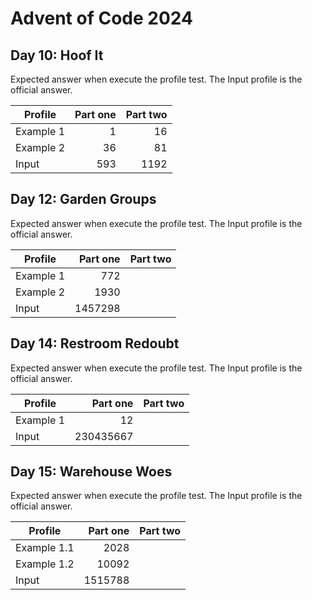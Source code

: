 # Advent of Code 2024

## Day 10: Hoof It

Expected answer when execute the profile test. The Input profile is the official answer.

| Profile   | Part one | Part two |
|-----------|---------:|---------:|
| Example 1 | 1        | 16       |
| Example 2 | 36       | 81       |
| Input     | 593      | 1192     |

## Day 12: Garden Groups

Expected answer when execute the profile test. The Input profile is the official answer.

| Profile   | Part one | Part two |
|-----------|---------:|---------:|
| Example 1 | 772      |          |
| Example 2 | 1930     |          |
| Input     | 1457298  |          |

## Day 14: Restroom Redoubt

Expected answer when execute the profile test. The Input profile is the official answer.

| Profile   | Part one  | Part two |
|-----------|----------:|---------:|
| Example 1 | 12        |          |
| Input     | 230435667 |          |

## Day 15: Warehouse Woes

Expected answer when execute the profile test. The Input profile is the official answer.

| Profile       | Part one  | Part two |
|---------------|----------:|---------:|
| Example 1.1   | 2028      |          |
| Example 1.2   | 10092     |          |
| Input         | 1515788   |          |
